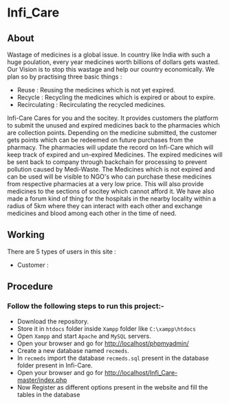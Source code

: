 # Infi_Care

## About

Wastage of medicines is a global issue. In country like India with such a huge poulation, every year medicines worth billions of dollars gets wasted. Our Vision is to stop this wastage and help our country economically. We plan so by practising three basic things : 
  - Reuse : Reusing the medicines which is not yet expired.
  - Recycle : Recycling the medicines which is expired or about to expire.
  - Recirculating : Recirculating the recycled medicines.

Infi-Care Cares for you and the socitey. It provides customers the platform to submit the unused and expired medicines back to the pharmacies which are collection points. Depending on the medicine submitted, the customer gets points which can be redeemed on future purchases from the pharmacy. The pharmacies will update the record on Infi-Care which will keep track of expired and un-expired Medicines. The expired medicines will be sent back to company through backchain for processing to prevent pollution caused by Medi-Waste. The Medicines which is not expired and can be used will be visible to NGO's who can purchase these medicines from respective pharmacies at a very low price. This will also provide medicines to the sections of socitey which cannot afford it. We have also made a forum kind of thing for the hospitals in the nearby locality within a radius of 5km where they can interact with each other and exchange medicines and blood among each other in the time of need.

## Working

There are 5 types of users in this site :

 - Customer :


## Procedure

### Follow the following steps to run this project:-

  - Download the repository.
  - Store it in `htdocs` folder inside `Xampp` folder like `C:\xampp\htdocs`
  - Open `Xampp` and start `Apache` and `MySQL` servers.
  - Open your browser and go for [http://localhost/phpmyadmin/]()
  - Create a new database named `recmeds`.
  - In `recmeds` import the database `recmeds.sql` present in the database folder present in Infi-Care.
  - Open your browser and go for [http://localhost/Infi_Care-master/index.php]()
  - Now Register as different options present in the website and fill the tables in the database
